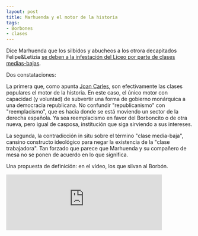 ```yaml
---
layout: post
title: Marhuenda y el motor de la historia
tags:
- Borbones
- clases
---
```

Dice Marhuenda que los silbidos y abucheos a los otrora decapitados Felipe&Letizia [se deben a la infestación del Liceo por parte de clases medias-bajas](http://www.vilaweb.cat/noticia/4120660/20130531/marhuenda-lesbroncada-princeps-liceu-gent-classe-mitjana-baixa.html).

Dos constataciones:

La primera que, como apunta [Joan Carles](https://twitter.com/joanquisal), son efectivamente las clases populares el motor de la historia. En este caso, el único motor con capacidad (y voluntad) de subvertir una forma de gobierno monárquica a una democracia republicana. No confundir "republicanismo" con "reemplacismo", que es hacia donde se está moviendo un sector de la derecha española. Ya sea reemplacismo en favor del Borboncito o de otra nueva, pero igual de casposa, institución que siga sirviendo a sus intereses.

La segunda, la contradicción in situ sobre el término "clase media-baja", cansino constructo ideológico para negar la existencia de la "clase trabajadora". Tan forzado que parece que Marhuenda y su compañero de mesa no se ponen de acuerdo en lo que significa.

Una propuesta de definición: en el vídeo, los que silvan al Borbón.

<iframe width="420" src="https://www.youtube.com/watch?v=hNlCr_fZ8dI" frameborder="0" allowfullscreen></iframe>